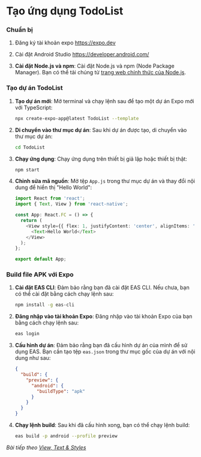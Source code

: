 # Tạo ứng dụng TodoList

### Chuẩn bị

1. Đăng ký tài khoản expo https://expo.dev

2. Cài đặt Android Studio https://developer.android.com/

3. **Cài đặt Node.js và npm**: Cài đặt Node.js và npm (Node Package Manager). Bạn có thể tải chúng từ [trang web chính thức của Node.js](https://nodejs.org/).

### Tạo dự án TodoList

1. **Tạo dự án mới**: Mở terminal và chạy lệnh sau để tạo một dự án Expo mới với TypeScript:
   ```bash
   npx create-expo-app@latest TodoList --template
   ```

2. **Di chuyển vào thư mục dự án**: Sau khi dự án được tạo, di chuyển vào thư mục dự án:
   ```bash
   cd TodoList
   ```

3. **Chạy ứng dụng**: Chạy ứng dụng trên thiết bị giả lập hoặc thiết bị thật:
   ```bash
   npm start
   ```

4. **Chỉnh sửa mã nguồn**: Mở tệp `App.js` trong thư mục dự án và thay đổi nội dung để hiển thị "Hello World":
   ```typescript
   import React from 'react';
   import { Text, View } from 'react-native';

   const App: React.FC = () => {
     return (
       <View style={{ flex: 1, justifyContent: 'center', alignItems: 'center' }}>
         <Text>Hello World</Text>
       </View>
     );
   };

   export default App;
   ```

### Build file APK với Expo

1. **Cài đặt EAS CLI**: Đảm bảo rằng bạn đã cài đặt EAS CLI. Nếu chưa, bạn có thể cài đặt bằng cách chạy lệnh sau:
   ```bash
   npm install -g eas-cli
   ```

2. **Đăng nhập vào tài khoản Expo**: Đăng nhập vào tài khoản Expo của bạn bằng cách chạy lệnh sau:
   ```bash
   eas login
   ```

3. **Cấu hình dự án**: Đảm bảo rằng bạn đã cấu hình dự án của mình để sử dụng EAS. Bạn cần tạo tệp `eas.json` trong thư mục gốc của dự án với nội dung như sau:
   ```json
   {
     "build": {
       "preview": {
         "android": {
           "buildType": "apk"
         }
       }
     }
   }
   ```

4. **Chạy lệnh build**: Sau khi đã cấu hình xong, bạn có thể chạy lệnh build:
   ```bash
   eas build -p android --profile preview
   ```

*Bài tiếp theo [View, Text & Styles](session_03_view.md)*
